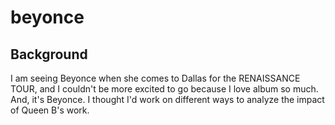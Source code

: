 # beyonce

## Background
I am seeing Beyonce when she comes to Dallas for the RENAISSANCE TOUR, and I couldn't be more excited to go because I love album so much. And, it's Beyonce. I thought I'd work on different ways to analyze the impact of Queen B's work. 

